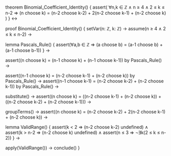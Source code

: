 theorem Binomial_Coefficient_Identity() {
  assert(
    ∀n,k ∈ ℤ ∧ n ≥ 4 ∧ 2 ≤ k ≤ n-2 ⇒
    (n choose k) = (n-2 choose k-2) + 2(n-2 choose k-1) + (n-2 choose k)
  )
} ↔

proof Binomial_Coefficient_Identity() {
  setVar(n: ℤ, k: ℤ) →
  assume(n ≥ 4 ∧ 2 ≤ k ≤ n-2) →
  
  lemma Pascals_Rule() {
    assert(∀a,b ∈ ℤ ⇒ (a choose b) = (a-1 choose b) + (a-1 choose b-1))
  } →

  assert((n choose k) = (n-1 choose k) + (n-1 choose k-1)) by Pascals_Rule() →
  
  assert((n-1 choose k) = (n-2 choose k-1) + (n-2 choose k)) by Pascals_Rule() →
  assert((n-1 choose k-1) = (n-2 choose k-2) + (n-2 choose k-1)) by Pascals_Rule() →
  
  substitute() →
  assert((n choose k) = ((n-2 choose k-1) + (n-2 choose k)) + 
                        ((n-2 choose k-2) + (n-2 choose k-1))) →
  
  groupTerms() →
  assert((n choose k) = (n-2 choose k-2) + 2(n-2 choose k-1) + (n-2 choose k)) →
  
  lemma ValidRange() {
    assert(k < 2 ⇒ (n-2 choose k-2) undefined) ∧
    assert(k > n-2 ⇒ (n-2 choose k) undefined) ∧
    assert(n ≤ 3 ⇒ ¬∃k(2 ≤ k ≤ n-2))
  } →
  
  apply(ValidRange()) →
  conclude()
}